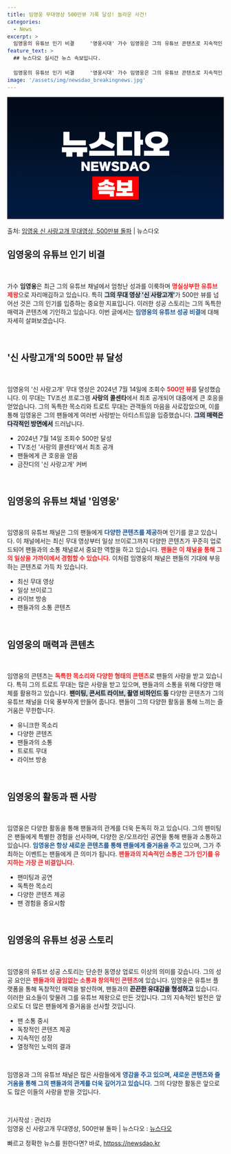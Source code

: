 ```yaml
---
title: 임영웅 무대영상 500만뷰 기록 달성! 놀라운 사건!
categories:
  - News
excerpt: >
  임영웅의 유튜브 인기 비결     '영웅시대' 가수 임영웅은 그의 유튜브 콘텐츠로 지속적인 인기를 얻고 있으…
feature_text: >
  ## 뉴스다오 실시간 뉴스 속보입니다.

  임영웅의 유튜브 인기 비결     '영웅시대' 가수 임영웅은 그의 유튜브 콘텐츠로 지속적인 인기를 얻고 있으…
image: '/assets/img/newsdao_breakingnews.jpg'
---
```


![뉴스다오 속보](/assets/img/newsdao_breakingnews.jpg)

<p>출처: <a href="httpss://newsdao.kr/4840" rel="dofollow">임영웅 신 사랑고개 무대영상, 500만뷰 돌파</a> | 뉴스다오</p>

<h2 data-ke-size="size26">임영웅의 유튜브 인기 비결</h2>

<p data-ke-size="size16">&nbsp;</p>

가수 <b>임영웅</b>은 최근 그의 유튜브 채널에서 엄청난 성과를 이룩하며 <b><span style="color: #ee2323;">명실상부한 유튜브 제왕</span></b>으로 자리매김하고 있습니다. 특히 <b><span style="background-color: #21538527;">그의 무대 영상 '신 사랑고개'</span></b>가 500만 뷰를 넘어선 것은 그의 인기를 입증하는 중요한 지표입니다. 이러한 성공 스토리는 그의 독특한 매력과 콘텐츠에 기인하고 있습니다. 이번 글에서는 <b><span style="color: #1a5490;">임영웅의 유튜브 성공 비결</span></b>에 대해 자세히 살펴보겠습니다.

<p data-ke-size="size16">&nbsp;</p>

<h2 data-ke-size="size26">'신 사랑고개'의 500만 뷰 달성</h2>

<p data-ke-size="size16">&nbsp;</p>

임영웅의 '신 사랑고개' 무대 영상은 2024년 7월 14일에 조회수 <b><span style="color: #ee2323;">500만 뷰</span></b>를 달성했습니다. 이 무대는 TV조선 프로그램 <b>사랑의 콜센타</b>에서 최초 공개되어 대중에게 큰 호응을 얻었습니다. 그의 독특한 목소리와 트로트 무대는 관객들의 마음을 사로잡았으며, 이를 통해 임영웅은 그의 팬들에게 여러번 사랑받는 아티스트임을 입증했습니다. <b><span style="background-color: #21538527;">그의 매력은 다각적인 방면에서</span></b> 드러납니다.

<ul>
  <li>2024년 7월 14일 조회수 500만 달성</li>
  <li>TV조선 '사랑의 콜센타'에서 최초 공개</li>
  <li>팬들에게 큰 호응을 얻음</li>
  <li>금잔디의 '신 사랑고개' 커버</li>
</ul>

<p data-ke-size="size16">&nbsp;</p>

<h2 data-ke-size="size26">임영웅의 유튜브 채널 '임영웅'</h2>

<p data-ke-size="size16">&nbsp;</p>

임영웅의 유튜브 채널은 그의 팬들에게 <b><span style="color: #1a5490;">다양한 콘텐츠를 제공</span></b>하며 인기를 끌고 있습니다. 이 채널에서는 최신 무대 영상부터 일상 브이로그까지 다양한 콘텐츠가 꾸준히 업로드되어 팬들과의 소통 채널로서 중요한 역할을 하고 있습니다. <b><span style="color: #ee2323;">팬들은 이 채널을 통해 그의 일상을 가까이에서 경험할 수 있습니다.</span></b> 이처럼 임영웅의 채널은 팬들의 기대에 부응하는 콘텐츠로 가득 차 있습니다.

<ul>
  <li>최신 무대 영상</li>
  <li>일상 브이로그</li>
  <li>라이브 방송</li>
  <li>팬들과의 소통 콘텐츠</li>
</ul>

<p data-ke-size="size16">&nbsp;</p>

<h2 data-ke-size="size26">임영웅의 매력과 콘텐츠</h2>

<p data-ke-size="size16">&nbsp;</p>

임영웅의 콘텐츠는 <b><span style="color: #ee2323;">독특한 목소리와 다양한 형태의 콘텐츠</span></b>로 팬들의 사랑을 받고 있습니다. 특히 그의 트로트 무대는 많은 사랑을 받고 있으며, 팬들과의 소통을 위해 다양한 매체를 활용하고 있습니다. <b><span style="background-color: #21538527;">팬미팅, 콘서트 라이브, 촬영 비하인드 등</span></b> 다양한 콘텐츠가 그의 유튜브 채널을 더욱 풍부하게 만들어 줍니다. 팬들이 그의 다양한 활동을 통해 느끼는 즐거움은 무한합니다.

<ul>
  <li>유니크한 목소리</li>
  <li>다양한 콘텐츠</li>
  <li>팬들과의 소통</li>
  <li>트로트 무대</li>
  <li>라이브 방송</li>
</ul>

<p data-ke-size="size16">&nbsp;</p>

<h2 data-ke-size="size26">임영웅의 활동과 팬 사랑</h2>

<p data-ke-size="size16">&nbsp;</p>

임영웅은 다양한 활동을 통해 팬들과의 관계를 더욱 돈독히 하고 있습니다. 그의 팬미팅은 팬들에게 특별한 경험을 선사하며, 다양한 온/오프라인 공연을 통해 팬들과 소통하고 있습니다. <b><span style="color: #1a5490;">임영웅은 항상 새로운 콘텐츠를 통해 팬들에게 즐거움을 주고</span></b> 있으며, 그가 주최하는 이벤트는 팬들에게 큰 의미가 됩니다. <b><span style="color: #ee2323;">팬들과의 지속적인 소통은 그가 인기를 유지하는 가장 큰 비결입니다.</span></b>

<ul>
  <li>팬미팅과 공연</li>
  <li>독특한 목소리</li>
  <li>다양한 콘텐츠 제공</li>
  <li>팬 경험을 중요시함</li>
</ul>

<p data-ke-size="size16">&nbsp;</p>

<h2 data-ke-size="size26">임영웅의 유튜브 성공 스토리</h2>

<p data-ke-size="size16">&nbsp;</p>

임영웅의 유튜브 성공 스토리는 단순한 동영상 업로드 이상의 의미를 갖습니다. 그의 성공 요인은 <b><span style="color: #ee2323;">팬들과의 끊임없는 소통과 창의적인 콘텐츠</span></b>에 있습니다. 임영웅은 유튜브 플랫폼을 통해 독창적인 매력을 발산하며, 팬들과의 <b><span style="background-color: #21538527;">끈끈한 유대감을 형성하고</span></b> 있습니다. 이러한 요소들이 맞물려 그를 유튜브 제왕으로 만든 것입니다. 그의 지속적인 발전은 앞으로도 더 많은 팬들에게 즐거움을 선사할 것입니다.

<ul>
  <li>팬 소통 중시</li>
  <li>독창적인 콘텐츠 제공</li>
  <li>지속적인 성장</li>
  <li>열정적인 노력의 결과</li>
</ul>

<p data-ke-size="size16">&nbsp;</p>

임영웅과 그의 유튜브 채널은 많은 사람들에게 <b><span style="color: #1a5490;">영감을 주고 있으며, 새로운 콘텐츠와 즐거움을 통해 그의 팬들과의 관계를 더욱 깊어가고 있습니다.</span></b> 그의 다양한 활동은 앞으로도 많은 이들의 사랑을 받을 것입니다. 

<p data-ke-size="size16">&nbsp;</p>

기사작성 : 관리자  
임영웅 신 사랑고개 무대영상, 500만뷰 돌파 | 뉴스다오  : [뉴스다오](httpss://newsdao.kr/4840) 

빠르고 정확한 뉴스를 원한다면? 바로, <a href="httpss://newsdao.kr" rel="dofollow">httpss://newsdao.kr</a>


